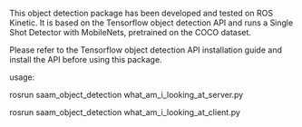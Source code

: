 This object detection package has been developed and tested on ROS Kinetic.
It is based on the Tensorflow object detection API and runs a 
Single Shot Detector with MobileNets, pretrained on the COCO dataset.

Please refer to the Tensorflow object detection API installation guide 
and install the API before using this package. 

usage:

rosrun saam_object_detection what_am_i_looking_at_server.py

rosrun saam_object_detection what_am_i_looking_at_client.py
